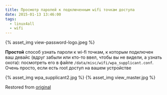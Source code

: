 ```yaml
---
title: Просмотр паролей к подключенным wifi точкам доступа
date: 2015-01-13 13:46:00
tags:
  - linux4all
  - wifi
---
```


{% asset_img view-password-logo.jpeg %}

__Простой__ способ узнать пароли к wi-fi точкам, к которым подключен ваш девайс (вдруг забыли или кто-то ввел, чтобы вы не видели, а узнать охота):
посмотреть его в файле `/data/misc/wifi/wpa_supplicant.conf`. Очень просто, если есть root доступ на вашем устройстве

{% asset_img wpa_supplicant2.jpg %}
{% asset_img view_master.jpg %}

Restored from [original](https://web.archive.org/web/20200206174212/http://conformist-mw.blogspot.com/2015/01/wifi.html)
